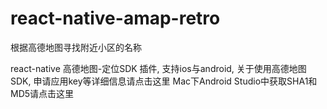 # react-native-amap-retro
根据高德地图寻找附近小区的名称    

react-native 高德地图-定位SDK 插件, 支持ios与android, 关于使用高德地图SDK, 申请应用key等详细信息请点击这里
Mac下Android Studio中获取SHA1和MD5请点击这里
